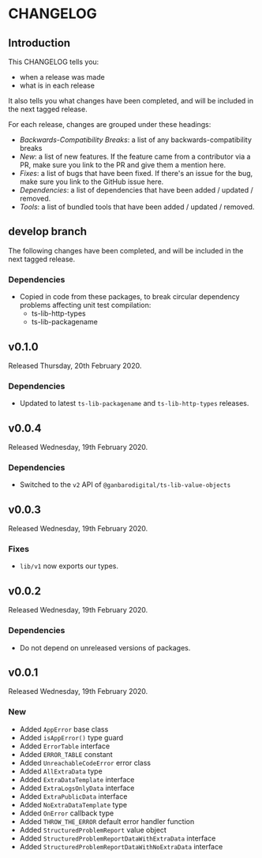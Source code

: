 # CHANGELOG

## Introduction

This CHANGELOG tells you:

* when a release was made
* what is in each release

It also tells you what changes have been completed, and will be included in the next tagged release.

For each release, changes are grouped under these headings:

* _Backwards-Compatibility Breaks_: a list of any backwards-compatibility breaks
* _New_: a list of new features. If the feature came from a contributor via a PR, make sure you link to the PR and give them a mention here.
* _Fixes_: a list of bugs that have been fixed. If there's an issue for the bug, make sure you link to the GitHub issue here.
* _Dependencies_: a list of dependencies that have been added / updated / removed.
* _Tools_: a list of bundled tools that have been added / updated / removed.

## develop branch

The following changes have been completed, and will be included in the next tagged release.

### Dependencies

* Copied in code from these packages, to break circular dependency problems affecting unit test compilation:
  - ts-lib-http-types
  - ts-lib-packagename

## v0.1.0

Released Thursday, 20th February 2020.

### Dependencies

* Updated to latest `ts-lib-packagename` and `ts-lib-http-types` releases.

## v0.0.4

Released Wednesday, 19th February 2020.

### Dependencies

* Switched to the `v2` API of `@ganbarodigital/ts-lib-value-objects`

## v0.0.3

Released Wednesday, 19th February 2020.

### Fixes

* `lib/v1` now exports our types.

## v0.0.2

Released Wednesday, 19th February 2020.

### Dependencies

* Do not depend on unreleased versions of packages.

## v0.0.1

Released Wednesday, 19th February 2020.

### New

* Added `AppError` base class
* Added `isAppError()` type guard
* Added `ErrorTable` interface
* Added `ERROR_TABLE` constant
* Added `UnreachableCodeError` error class
* Added `AllExtraData` type
* Added `ExtraDataTemplate` interface
* Added `ExtraLogsOnlyData` interface
* Added `ExtraPublicData` interface
* Added `NoExtraDataTemplate` type
* Added `OnError` callback type
* Added `THROW_THE_ERROR` default error handler function
* Added `StructuredProblemReport` value object
* Added `StructuredProblemReportDataWithExtraData` interface
* Added `StructuredProblemReportDataWithNoExtraData` interface